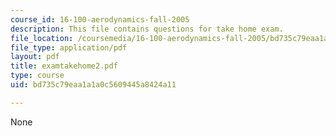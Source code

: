 ```yaml
---
course_id: 16-100-aerodynamics-fall-2005
description: This file contains questions for take home exam.
file_location: /coursemedia/16-100-aerodynamics-fall-2005/bd735c79eaa1a1a0c5609445a8424a11_examtakehome2.pdf
file_type: application/pdf
layout: pdf
title: examtakehome2.pdf
type: course
uid: bd735c79eaa1a1a0c5609445a8424a11

---
```

None